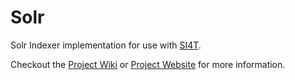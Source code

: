 Solr
====

Solr Indexer implementation for use with <a href="http://si4t.github.io">SI4T</a>.

Checkout the <a href="https://github.com/SI4T/Solr/wiki">Project Wiki</a> or <a href="http://si4t.github.io/Solr">Project Website</a> for more information.  

